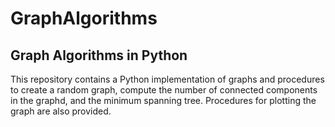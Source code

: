 # GraphAlgorithms
## Graph Algorithms in Python

This repository contains a Python implementation of graphs and procedures to create a random graph, compute the number of connected components in the graphd, and the minimum spanning tree. Procedures for plotting the graph are also provided.
